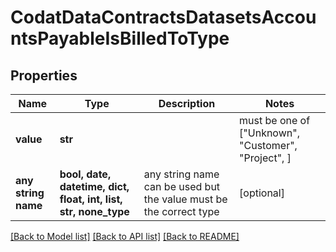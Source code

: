 # CodatDataContractsDatasetsAccountsPayableIsBilledToType


## Properties
Name | Type | Description | Notes
------------ | ------------- | ------------- | -------------
**value** | **str** |  |  must be one of ["Unknown", "Customer", "Project", ]
**any string name** | **bool, date, datetime, dict, float, int, list, str, none_type** | any string name can be used but the value must be the correct type | [optional]

[[Back to Model list]](../README.md#documentation-for-models) [[Back to API list]](../README.md#documentation-for-api-endpoints) [[Back to README]](../README.md)


